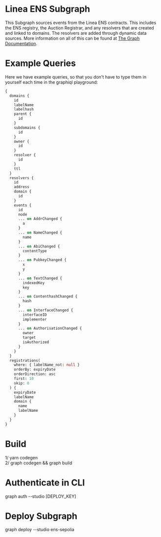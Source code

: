 # Linea ENS Subgraph

This Subgraph sources events from the Linea ENS contracts. This includes the ENS registry, the Auction Registrar, and any resolvers that are created and linked to domains. The resolvers are added through dynamic data sources. More information on all of this can be found at [The Graph Documentation](https://thegraph.com/docs/developer/quick-start/).

# Example Queries

Here we have example queries, so that you don't have to type them in yourself each time in the graphiql playground:

```graphql
{
  domains {
    id
    labelName
    labelhash
    parent {
      id
    }
    subdomains {
      id
    }
    owner {
      id
    }
    resolver {
      id
    }
    ttl
  }
  resolvers {
    id
    address
    domain {
      id
    }
    events {
      id
      node
      ... on AddrChanged {
        a
      }
      ... on NameChanged {
        name
      }
      ... on AbiChanged {
        contentType
      }
      ... on PubkeyChanged {
        x
        y
      }
      ... on TextChanged {
        indexedKey
        key
      }
      ... on ContenthashChanged {
        hash
      }
      ... on InterfaceChanged {
        interfaceID
        implementer
      }
      ... on AuthorisationChanged {
        owner
        target
        isAuthorized
      }
    }
  }
  registrations(
    where: { labelName_not: null }
    orderBy: expiryDate
    orderDirection: asc
    first: 10
    skip: 0
  ) {
    expiryDate
    labelName
    domain {
      name
      labelName
    }
  }
}
```

# Build

1/ yarn codegen  
2/ graph codegen && graph build

# Authenticate in CLI

graph auth --studio [DEPLOY_KEY]

# Deploy Subgraph

graph deploy --studio ens-sepolia
